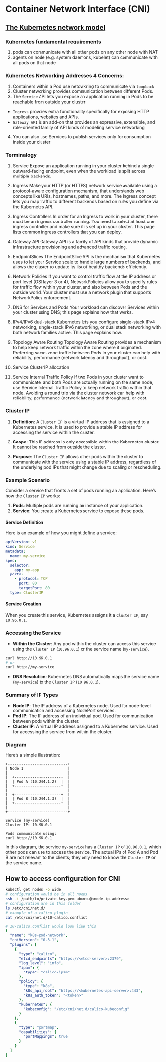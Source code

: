 # Container Network Interface (CNI)

## [The Kubernetes network model](https://kubernetes.io/docs/concepts/services-networking/)

### Kubernetes fundamental requirements
1. pods can communicate with all other pods on any other node with NAT
2. agents on node (e.g. system daemons, kubelet) can communicate with all pods on that node

### Kubernetes Networking Addresses 4 Concerns:
1. Containers within a Pod use netowkring to communicate via `loopback`
2. Cluster networking provides communication between different Pods.
3. The `Service` API lets you expose an application running in Pods to be reachable from outside your cluster
  - `Ingress` provdies extra functionality specifically for exposing HTTP applications, websites and APIs.
  - `Gateway API` is an add-on that provides an expressive, extensible, and role-oriented family of API kinds of modeling service networking
  4. You can also use Services to publish services only for consumption inside your cluster

### Terminalogy
1. Service
Expose an application running in your cluster behind a single outward-facing endpoint, even when the workload is split across multiple backends.

2. Ingress
Make your HTTP (or HTTPS) network service available using a protocol-aware configuration mechanism, that understands web concepts like URIs, hostnames, paths, and more. The Ingress concept lets you map traffic to different backends based on rules you define via the Kubernetes API.

3. Ingress Controllers
In order for an Ingress to work in your cluster, there must be an ingress controller running. You need to select at least one ingress controller and make sure it is set up in your cluster. This page lists common ingress controllers that you can deploy.

4. Gateway API
Gateway API is a family of API kinds that provide dynamic infrastructure provisioning and advanced traffic routing.

5. EndpointSlices
The EndpointSlice API is the mechanism that Kubernetes uses to let your Service scale to handle large numbers of backends, and allows the cluster to update its list of healthy backends efficiently.

6. Network Policies
If you want to control traffic flow at the IP address or port level (OSI layer 3 or 4), NetworkPolicies allow you to specify rules for traffic flow within your cluster, and also between Pods and the outside world. Your cluster must use a network plugin that supports NetworkPolicy enforcement.

7. DNS for Services and Pods
Your workload can discover Services within your cluster using DNS; this page explains how that works.

8. IPv4/IPv6 dual-stack
Kubernetes lets you configure single-stack IPv4 networking, single-stack IPv6 networking, or dual stack networking with both network families active. This page explains how.

9. Topology Aware Routing
Topology Aware Routing provides a mechanism to help keep network traffic within the zone where it originated. Preferring same-zone traffic between Pods in your cluster can help with reliability, performance (network latency and throughput), or cost.

10. Service ClusterIP allocation

11. Service Internal Traffic Policy
If two Pods in your cluster want to communicate, and both Pods are actually running on the same node, use Service Internal Traffic Policy to keep network traffic within that node. Avoiding a round trip via the cluster network can help with reliability, performance (network latency and throughput), or cost.


### Cluster IP

1. **Definition**: A `Cluster IP` is a virtual IP address that is assigned to a Kubernetes service. It is used to provide a stable IP address for accessing the service within the cluster.

2. **Scope**: This IP address is only accessible within the Kubernetes cluster. It cannot be reached from outside the cluster.

3. **Purpose**: The `Cluster IP` allows other pods within the cluster to communicate with the service using a stable IP address, regardless of the underlying pod IPs that might change due to scaling or rescheduling.

### Example Scenario

Consider a service that fronts a set of pods running an application. Here’s how the `Cluster IP` works:

1. **Pods**: Multiple pods are running an instance of your application.
2. **Service**: You create a Kubernetes service to expose these pods.

#### Service Definition

Here is an example of how you might define a service:

```yaml
apiVersion: v1
kind: Service
metadata:
  name: my-service
spec:
  selector:
    app: my-app
  ports:
    - protocol: TCP
      port: 80
      targetPort: 80
  type: ClusterIP
```

#### Service Creation

When you create this service, Kubernetes assigns it a `Cluster IP`, say `10.96.0.1`.

### Accessing the Service

- **Within the Cluster**: Any pod within the cluster can access this service using the `Cluster IP` (`10.96.0.1`) or the service name (`my-service`).

```sh
curl http://10.96.0.1
# or
curl http://my-service
```

- **DNS Resolution**: Kubernetes DNS automatically maps the service name (`my-service`) to the `Cluster IP` (`10.96.0.1`).

### Summary of IP Types

- **Node IP**: The IP address of a Kubernetes node. Used for node-level communication and accessing NodePort services.
- **Pod IP**: The IP address of an individual pod. Used for communication between pods within the cluster.
- **Cluster IP**: A virtual IP address assigned to a Kubernetes service. Used for accessing the service from within the cluster.

### Diagram

Here’s a simple illustration:

```
+---------------------------+
| Node 1                    |
|                           |
|  +---------------------+  |
|  | Pod A (10.244.1.2)  |  |
|  +---------------------+  |
|                           |
|  +---------------------+  |
|  | Pod B (10.244.1.3)  |  |
|  +---------------------+  |
|                           |
+---------------------------+

Service (my-service)
Cluster IP: 10.96.0.1

Pods communicate using:
curl http://10.96.0.1
```

In this diagram, the service `my-service` has a `Cluster IP` of `10.96.0.1`, which other pods can use to access the service. The actual IPs of Pod A and Pod B are not relevant to the clients; they only need to know the `Cluster IP` or the service name.


## How to access configuration for CNI
```bash
kubectl get nodes -o wide
# configuration would be in all nodes
ssh -i /path/to/private-key.pem ubuntu@<node-ip-address>
# configuration are in this folder
ls /etc/cni/net.d/
# example of a calico plugin
cat /etc/cni/net.d/10-calico.conflist

```

```yaml
# 10-calico.conflist would look like this
{
  "name": "k8s-pod-network",
  "cniVersion": "0.3.1",
  "plugins": [
    {
      "type": "calico",
      "etcd_endpoints": "https://<etcd-server>:2379",
      "log_level": "info",
      "ipam": {
        "type": "calico-ipam"
      },
      "policy": {
        "type": "k8s",
        "k8s_api_root": "https://<kubernetes-api-server>:443",
        "k8s_auth_token": "<token>"
      },
      "kubernetes": {
        "kubeconfig": "/etc/cni/net.d/calico-kubeconfig"
      }
    },
    {
      "type": "portmap",
      "capabilities": {
        "portMappings": true
      }
    }
  ]
}
```